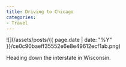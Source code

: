 ```yaml
---
title: Driving to Chicago
categories:
- Travel
---
```


![](/assets/posts/{{ page.date | date: "%Y" }}/ce0c90baeff35552e6e8e49612ecf1ab.png)
  



Heading down the interstate in Wisconsin.
